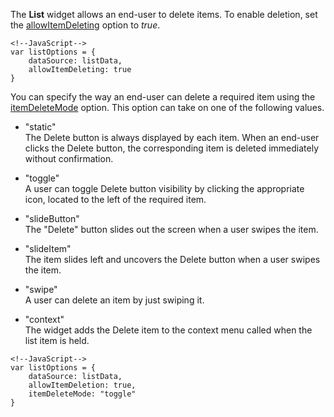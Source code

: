 <article data-show="Content/Applications/16_1/UIWidgets/dxList/DeleteItems/markup.html,
        Content/Applications/16_1/UIWidgets/dxList/DeleteItems/script.js,
        Content/Applications/16_1/UIWidgets/dxList/DeleteItems/styles.css">

The **List** widget allows an end-user to delete items. To enable deletion, set the [allowItemDeleting](/api-reference/10%20UI%20Widgets/dxList/1%20Configuration/allowItemDeleting.md '/Documentation/ApiReference/UI_Widgets/dxList/Configuration/#allowItemDeleting') option to *true*.

    <!--JavaScript-->
    var listOptions = {
        dataSource: listData,
        allowItemDeleting: true
    }

You can specify the way an end-user can delete a required item using the [itemDeleteMode](/api-reference/10%20UI%20Widgets/dxList/1%20Configuration/itemDeleteMode.md '/Documentation/ApiReference/UI_Widgets/dxList/Configuration/#itemDeleteMode') option. This option can take on one of the following values.

- "static"  
 The Delete button is always displayed by each item. When an end-user clicks the Delete button, the corresponding item is deleted immediately without confirmation.

- "toggle"  
 A user can toggle Delete button visibility by clicking the appropriate icon, located to the left of the required item.

- "slideButton"  
 The "Delete" button slides out the screen when a user swipes the item.

- "slideItem"  
 The item slides left and uncovers the Delete button when a user swipes the item.

- "swipe"  
 A user can delete an item by just swiping it.

- "context"  
 The widget adds the Delete item to the context menu called when the list item is held.

<!---->
    
    <!--JavaScript-->
    var listOptions = {
        dataSource: listData,
        allowItemDeletion: true,
        itemDeleteMode: "toggle"
    }
</article>